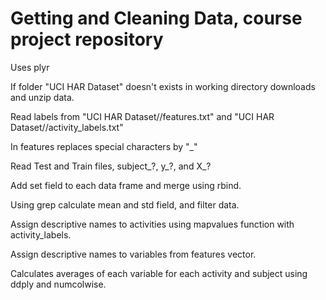 Getting and Cleaning Data, course project repository
====================================================

Uses plyr

If folder "UCI HAR Dataset" doesn't exists in working directory downloads and unzip data.

Read labels from "UCI HAR Dataset//features.txt" and "UCI HAR Dataset//activity_labels.txt"

In features replaces special characters by "_"

Read Test and Train files, subject_?, y_?, and X_?

Add set field to each data frame and merge using rbind.

Using grep calculate mean and std field, and filter data.

Assign descriptive names to activities using mapvalues function with activity_labels.

Assign descriptive names to variables from features vector.

Calculates averages of each variable for each activity and subject using ddply and numcolwise.

